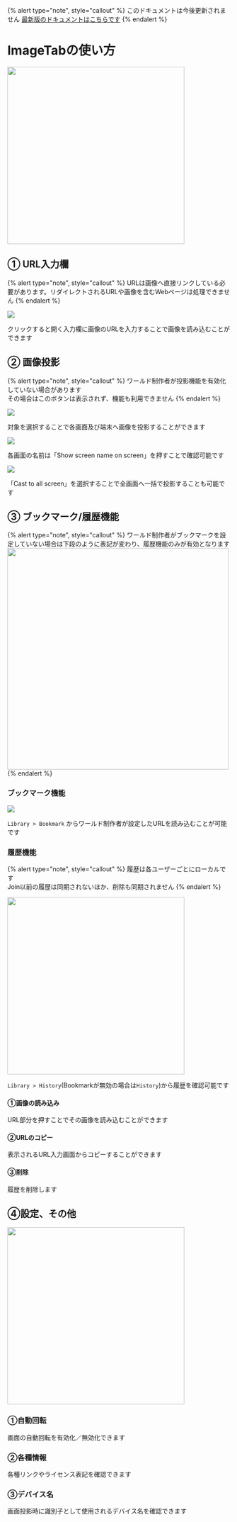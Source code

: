 {% alert type="note", style="callout" %}
このドキュメントは今後更新されません
[最新版のドキュメントはこちらです](https://docs.ootr.jp/docs/Packages/ImageTab/) 
{% endalert %}

# ImageTabの使い方

<img src="./img/image-tab.png" width=400>

## ① URL入力欄

{% alert type="note", style="callout" %}
URLは画像へ直接リンクしている必要があります。リダイレクトされるURLや画像を含むWebページは処理できません
{% endalert %}

<img src="./img/url-image.gif">

クリックすると開く入力欄に画像のURLを入力することで画像を読み込むことができます

## ② 画像投影

{% alert type="note", style="callout" %}
ワールド制作者が投影機能を有効化していない場合があります  
その場合はこのボタンは表示されず、機能も利用できません
{% endalert %}

<img src="./img/cast-image.gif">

対象を選択することで各画面及び端末へ画像を投影することができます

<img src="./img/show-screen-name.gif">

各画面の名前は「Show screen name on screen」を押すことで確認可能です

<img src="./img/cast-to-all-screen.gif">

「Cast to all screen」を選択することで全画面へ一括で投影することも可能です

## ③ ブックマーク/履歴機能

{% alert type="note", style="callout" %}
ワールド制作者がブックマークを設定していない場合は下段のように表記が変わり、履歴機能のみが有効となります  
<img src="./img/bookmark-history.png" width=500>  
{% endalert %}

### ブックマーク機能

<img src="./img/use-bookmark.gif">

`Library > Bookmark` からワールド制作者が設定したURLを読み込むことが可能です

### 履歴機能

{% alert type="note", style="callout" %}
履歴は各ユーザーごとにローカルです  
Join以前の履歴は同期されないほか、削除も同期されません
{% endalert %}

<img src="./img/history.png" width=400>

`Library > History`(Bookmarkが無効の場合は`History`)から履歴を確認可能です

#### ①画像の読み込み

URL部分を押すことでその画像を読み込むことができます

#### ②URLのコピー

表示されるURL入力画面からコピーすることができます

#### ③削除

履歴を削除します

## ④設定、その他

<img src="./img/settings.png" width=400>

### ①自動回転

画面の自動回転を有効化／無効化できます

### ②各種情報

各種リンクやライセンス表記を確認できます

### ③デバイス名

画面投影時に識別子として使用されるデバイス名を確認できます
